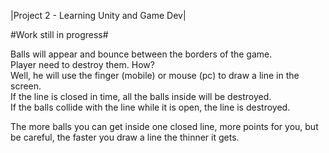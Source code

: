 |Project 2 - Learning Unity and Game Dev|

#Work still in progress#

Balls will appear and bounce between the borders of the game.  
Player need to destroy them. How?  
Well, he will use the finger (mobile) or mouse (pc) to draw a line in the screen.  
If the line is closed in time, all the balls inside will be destroyed.  
If the balls collide with the line while it is open, the line is destroyed.  

The more balls you can get inside one closed line, more points for you, but be careful, the faster you draw a line the thinner it gets.